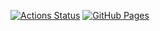 [![Actions Status](https://github.com/anmichi/Library/actions/workflows/verify.yml/badge.svg)](https://github.com/anmichi/Library/actions)
[![GitHub Pages](https://img.shields.io/static/v1?label=GitHub+Pages&message=+&color=brightgreen&logo=github)](https://anmichi.github.io/Library)